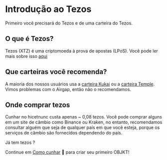 # Introdução ao Tezos
Primeiro você precisará do Tezos e de uma carteira do Tezos.

## O que é Tezos?
Tezos (XTZ) é uma criptomoeda à prova de apostas (LPoS). Você pode ler mais sobre isso [aqui](https://en.wikipedia.org/wiki/Tezos)

## Que carteiras você recomenda?
A maioria dos nossos usuários usa a [carteira Kukai](https://wallet.kukai.app/) ou a [carteira Temple](https://templewallet.com/). Vimos problemas com o Airgap, então não o recomendamos.

## Onde comprar tezos
Cunhar no hicetnunc custa apenas ~ 0,08 tezos. Você pode comprar alguns em um site de câmbio como Binance ou Kraken, no entanto, recomendamos consultar alguém que seja de qualquer país em que você esteja, porque os serviços de câmbio são fornecidos dependendo do país.

Já tem tezos ?

Continue em [Como cunhar](https://github.com/hicetnunc2000/hicetnunc/wiki/PT:Como-cunhar) 🌿 para criar seu primeiro OBJKT!